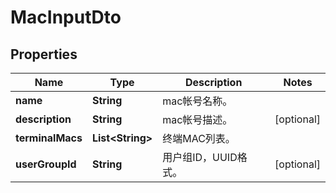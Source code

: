 
# MacInputDto

## Properties
Name | Type | Description | Notes
------------ | ------------- | ------------- | -------------
**name** | **String** | mac帐号名称。 | 
**description** | **String** | mac帐号描述。 |  [optional]
**terminalMacs** | **List&lt;String&gt;** | 终端MAC列表。 | 
**userGroupId** | **String** | 用户组ID，UUID格式。 |  [optional]



